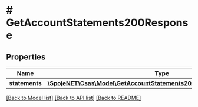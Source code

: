 # # GetAccountStatements200Response

## Properties

Name | Type | Description | Notes
------------ | ------------- | ------------- | -------------
**statements** | [**\SpojeNET\Csas\Model\GetAccountStatements200ResponseStatementsInner[]**](GetAccountStatements200ResponseStatementsInner.md) |  | [optional]

[[Back to Model list]](../../README.md#models) [[Back to API list]](../../README.md#endpoints) [[Back to README]](../../README.md)
